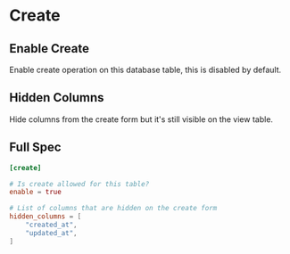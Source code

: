 # Create

## Enable Create

Enable create operation on this database table, this is disabled by default.

## Hidden Columns

Hide columns from the create form but it's still visible on the view table.

## Full Spec

```toml
[create]

# Is create allowed for this table?
enable = true

# List of columns that are hidden on the create form
hidden_columns = [
    "created_at",
    "updated_at",
]
```
